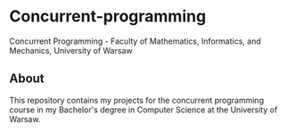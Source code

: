 # Concurrent-programming
Concurrent Programming - Faculty of Mathematics, Informatics, and Mechanics, University of Warsaw
## About
This repository contains my projects for the concurrent programming course in my Bachelor's degree in Computer Science at the University of Warsaw.
